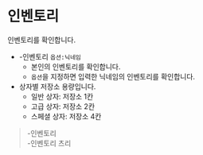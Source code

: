 # 인벤토리

인벤토리를 확인합니다.

- -인벤토리 `옵션:닉네임`
  - 본인의 인벤토리를 확인합니다.
  - `옵션`을 지정하면 입력한 닉네임의 인벤토리를 확인합니다.
- 상자별 저장소 용량입니다.
  - 일반 상자: 저장소 1칸
  - 고급 상자: 저장소 2칸
  - 스페셜 상자: 저장소 4칸

> -인벤토리 \
> -인벤토리 츠리